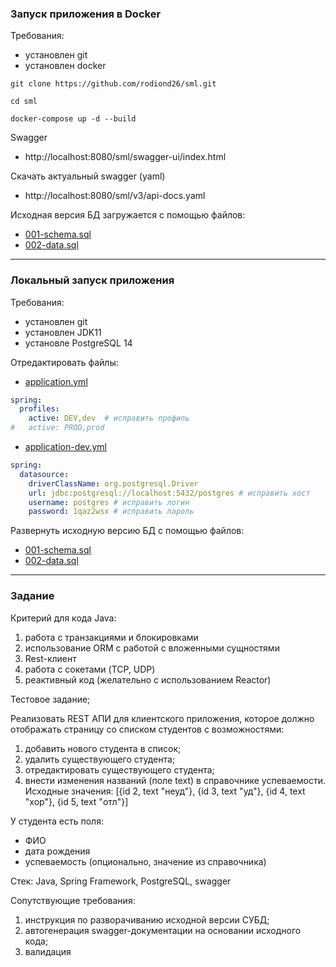 ### Запуск приложения в Docker

Требования:

- установлен git
- установлен docker

```shell
git clone https://github.com/rodiond26/sml.git
```

```shell
cd sml
```

```shell
docker-compose up -d --build
```

Swagger

- http://localhost:8080/sml/swagger-ui/index.html

Скачать актуальный swagger (yaml)

- http://localhost:8080/sml/v3/api-docs.yaml

Исходная версия БД загружается с помощью файлов:

- [001-schema.sql](./sql/001-schema.sql)
- [002-data.sql](./sql/002-data.sql)

---

### Локальный запуск приложения

Требования:

- установлен git
- установлен JDK11
- установле PostgreSQL 14

Отредактировать файлы:

- [application.yml](./src/main/resources/application.yml)

```yaml
spring:
  profiles:
    active: DEV,dev  # исправить профиль
#   active: PROD,prod
```

- [application-dev.yml](./src/main/resources/application-dev.yml)

```yaml
spring:
  datasource:
    driverClassName: org.postgresql.Driver
    url: jdbc:postgresql://localhost:5432/postgres # исправить хост
    username: postgres # исправить логин
    password: 1qaz2wsx # исправить пароль
```

Развернуть исходную версию БД с помощью файлов:

- [001-schema.sql](./src/main/resources/sql/001-schema.sql)
- [002-data.sql](./src/main/resources/sql/002-data.sql)

---

### Задание

Критерий для кода Java:

1. работа с транзакциями и блокировками
2. использование ORM с работой с вложенными сущностями
3. Rest-клиент
4. работа с сокетами (TCP, UDP)
5. реактивный код (желательно с использованием Reactor)

Тестовое задание;

Реализовать REST АПИ для клиентского приложения, которое должно отображать страницу со списком студентов с
возможностями:

1. добавить нового студента в список;
2. удалить существующего студента;
3. отредактировать существующего студента;
4. внести изменения названий (поле text) в справочнике успеваемости. Исходные значения:
   [{id 2, text "неуд"}, {id 3, text "уд"}, {id 4, text "хор"}, {id 5, text "отл"}]

У студента есть поля:

- ФИО
- дата рождения
- успеваемость (опционально, значение из справочника)

Стек:
Java, Spring Framework, PostgreSQL, swagger

Сопутствующие требования:

1. инструкция по разворачиванию исходной версии СУБД;
2. автогенерация swagger-документации на основании исходного кода;
3. валидация
